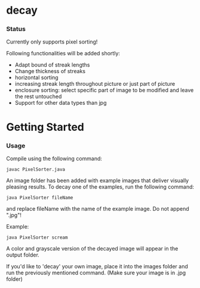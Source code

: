 # decay
### Status
Currently only supports pixel sorting!

Following functionalities will be added shortly:
- Adapt bound of streak lengths
- Change thickness of streaks
- horizontal sorting
- increasing streak length throughout picture or just part of picture
- enclosure sorting: select specific part of image to be modified and leave the rest untouched
- Support for other data types than jpg


# Getting Started
### Usage
Compile using the following command:
```
javac PixelSorter.java
```
An image folder has been added with example images that deliver visually pleasing results. To decay one of the examples, run the following command:
```
java PixelSorter fileName
```
and replace fileName with the name of the example image. Do not append ".jpg"!

Example:
```
java PixelSorter scream
```
A color and grayscale version of the decayed image will appear in the output folder.

If you'd like to 'decay' your own image, place it into the images folder and run the previously mentioned command. (Make sure your image is in .jpg folder)

